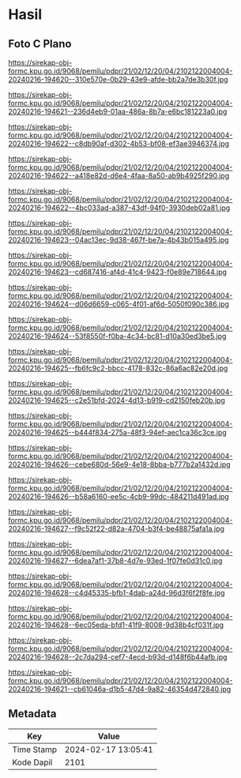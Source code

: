 # Hasil

## Foto C Plano

https://sirekap-obj-formc.kpu.go.id/9068/pemilu/pdpr/21/02/12/20/04/2102122004004-20240216-194620--310e570e-0b29-43e9-afde-bb2a7de3b30f.jpg

https://sirekap-obj-formc.kpu.go.id/9068/pemilu/pdpr/21/02/12/20/04/2102122004004-20240216-194621--236d4eb9-01aa-486a-8b7a-e6bc181223a0.jpg

https://sirekap-obj-formc.kpu.go.id/9068/pemilu/pdpr/21/02/12/20/04/2102122004004-20240216-194622--c8db90af-d302-4b53-bf08-ef3ae3946374.jpg

https://sirekap-obj-formc.kpu.go.id/9068/pemilu/pdpr/21/02/12/20/04/2102122004004-20240216-194622--a418e82d-d6e4-4faa-8a50-ab9b4925f290.jpg

https://sirekap-obj-formc.kpu.go.id/9068/pemilu/pdpr/21/02/12/20/04/2102122004004-20240216-194622--4bc033ad-a387-43df-94f0-3930deb02a81.jpg

https://sirekap-obj-formc.kpu.go.id/9068/pemilu/pdpr/21/02/12/20/04/2102122004004-20240216-194623--04ac13ec-9d38-467f-be7a-4b43b015a495.jpg

https://sirekap-obj-formc.kpu.go.id/9068/pemilu/pdpr/21/02/12/20/04/2102122004004-20240216-194623--cd687416-af4d-41c4-9423-f0e89e718644.jpg

https://sirekap-obj-formc.kpu.go.id/9068/pemilu/pdpr/21/02/12/20/04/2102122004004-20240216-194624--d06d6659-c065-4f01-af6d-5050f090c386.jpg

https://sirekap-obj-formc.kpu.go.id/9068/pemilu/pdpr/21/02/12/20/04/2102122004004-20240216-194624--53f8550f-f0ba-4c34-bc81-d10a30ed3be5.jpg

https://sirekap-obj-formc.kpu.go.id/9068/pemilu/pdpr/21/02/12/20/04/2102122004004-20240216-194625--fb6fc9c2-bbcc-4178-832c-86a6ac82e20d.jpg

https://sirekap-obj-formc.kpu.go.id/9068/pemilu/pdpr/21/02/12/20/04/2102122004004-20240216-194625--c2e51bfd-2024-4d13-b919-cd2150feb20b.jpg

https://sirekap-obj-formc.kpu.go.id/9068/pemilu/pdpr/21/02/12/20/04/2102122004004-20240216-194625--b444f834-275a-48f3-94ef-aec1ca36c3ce.jpg

https://sirekap-obj-formc.kpu.go.id/9068/pemilu/pdpr/21/02/12/20/04/2102122004004-20240216-194626--cebe680d-56e9-4e18-8bba-b777b2a1432d.jpg

https://sirekap-obj-formc.kpu.go.id/9068/pemilu/pdpr/21/02/12/20/04/2102122004004-20240216-194626--b58a6160-ee5c-4cb9-99dc-484211d491ad.jpg

https://sirekap-obj-formc.kpu.go.id/9068/pemilu/pdpr/21/02/12/20/04/2102122004004-20240216-194627--f9c52f22-d82a-4704-b3f4-be48875afa1a.jpg

https://sirekap-obj-formc.kpu.go.id/9068/pemilu/pdpr/21/02/12/20/04/2102122004004-20240216-194627--6dea7af1-37b8-4d7e-93ed-1f07fe0d31c0.jpg

https://sirekap-obj-formc.kpu.go.id/9068/pemilu/pdpr/21/02/12/20/04/2102122004004-20240216-194628--c4d45335-bfb1-4dab-a24d-96d3f6f2f8fe.jpg

https://sirekap-obj-formc.kpu.go.id/9068/pemilu/pdpr/21/02/12/20/04/2102122004004-20240216-194628--6ec05eda-bfd1-41f9-8008-9d38b4cf031f.jpg

https://sirekap-obj-formc.kpu.go.id/9068/pemilu/pdpr/21/02/12/20/04/2102122004004-20240216-194628--2c7da294-cef7-4ecd-b93d-d148f6b44afb.jpg

https://sirekap-obj-formc.kpu.go.id/9068/pemilu/pdpr/21/02/12/20/04/2102122004004-20240216-194621--cb61046a-d1b5-47d4-9a82-46354d472840.jpg


## Metadata

| Key        | Value               |
| ---------- | ------------------- |
| Time Stamp | 2024-02-17 13:05:41 |
| Kode Dapil | 2101                |



